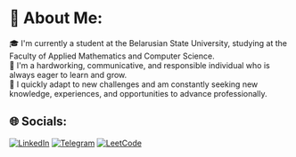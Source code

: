 # 💫 About Me:
🎓 I'm currently a student at the Belarusian State University, studying at the Faculty of Applied Mathematics and Computer Science.<br> 🚀 I'm a hardworking, communicative, and responsible individual who is always eager to learn and grow.<br>🌟 I quickly adapt to new challenges and am constantly seeking new knowledge, experiences, and opportunities to advance professionally.<br>

## 🌐 Socials:
[![LinkedIn](https://img.shields.io/static/v1?message=LinkedIn&logo=linkedin&label=&color=1C352D&logoColor=white&labelColor=&style=for-the-badge)](https://linkedin.com/in/vladislav-bobovoz) 
[![Telegram](https://img.shields.io/static/v1?message=Telegram&logo=telegram&label=&color=1C352D&logoColor=white&labelColor=&style=for-the-badge)](https://t.me/whatislovexz)
[![LeetCode](https://img.shields.io/static/v1?message=LeetCode&logo=leetcode&label=&color=1C352D&logoColor=white&labelColor=&style=for-the-badge)](https://leetcode.com/u/vbobovoz/)
